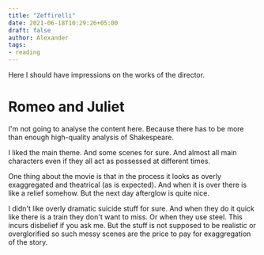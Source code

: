 ```yaml
---
title: "Zeffirelli"
date: 2021-06-18T10:29:26+05:00
draft: false
author: Alexander
tags:
- reading
---
```


Here I should have impressions on the works of the director.

# Romeo and Juliet

I'm not going to analyse the content here. Because there has to be more than enough high-quality analysis of Shakespeare.

I liked the main theme.
And some scenes for sure.
And almost all main characters even if they all act as possessed at different times.

One thing about the movie is that in the process it looks as overly exaggregated and theatrical (as is expected).
And when it is over there is like a relief somehow.
But the next day afterglow is quite nice.

I didn't like overly dramatic suicide stuff for sure.
And when they do it quick like there is a train they don't want to miss.
Or when they use steel.
This incurs disbelief if you ask me.
But the stuff is not supposed to be realistic or overglorified so such messy scenes are the price to pay for exaggregation of the story.
